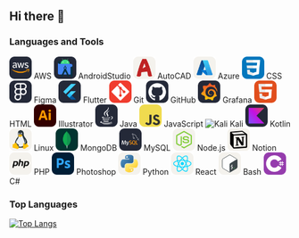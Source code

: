 ## Hi there 👋

<!--
**goisra/goisra** is a ✨ _special_ ✨ repository because its `README.md` (this file) appears on your GitHub profile.

Here are some ideas to get you started:

- 🔭 I’m currently working on ...
- 🌱 I’m currently learning ...
- 👯 I’m looking to collaborate on ...
- 🤔 I’m looking for help with ...
- 💬 Ask me about ...
- 📫 How to reach me: ...
- 😄 Pronouns: ...
- ⚡ Fun fact: ...
-->


### Languages and Tools



<div>
<img src="https://github.com/tandpfun/skill-icons/blob/main/icons/AWS-Dark.svg" title="AWS" alt="AWS" width="40" height="40"/> AWS
<img src="https://github.com/tandpfun/skill-icons/blob/main/icons/AndroidStudio-Dark.svg" title="AndroidStudio" alt="AndroidStudio" width="40" height="40"/> AndroidStudio
<img src="https://github.com/tandpfun/skill-icons/blob/main/icons/AutoCAD-Light.svg" title="AutoCAD" alt="AutoCAD" width="40" height="40"/> AutoCAD
<img src="https://github.com/tandpfun/skill-icons/blob/main/icons/Azure-Light.svg" title="Azure" alt="Azure" width="40" height="40"/> Azure
<img src="https://github.com/tandpfun/skill-icons/blob/main/icons/CSS.svg" title="CSS3" alt="CSS" width="40" height="40"/> CSS
<img src="https://github.com/tandpfun/skill-icons/blob/main/icons/Figma-Dark.svg" title="Figma" alt="Figma" width="40" height="40"/> Figma
<img src="https://github.com/tandpfun/skill-icons/blob/main/icons/Flutter-Dark.svg" title="Flutter" alt="Flutter" width="40" height="40"/> Flutter
<img src="https://github.com/tandpfun/skill-icons/blob/main/icons/Git.svg" title="Git" alt="Git" width="40" height="40"/> Git
<img src="https://github.com/tandpfun/skill-icons/blob/main/icons/GitHub-Dark.svg" title="GitHub" alt="GitHub" width="40" height="40"/> GitHub
<img src="https://github.com/tandpfun/skill-icons/blob/main/icons/Grafana-Dark.svg" title="Grafana" alt="Grafana" width="40" height="40"/> Grafana
<img src="https://github.com/tandpfun/skill-icons/blob/main/icons/HTML.svg" title="HTML5" alt="HTML" width="40" height="40"/> HTML
<img src="https://github.com/tandpfun/skill-icons/blob/main/icons/Illustrator.svg" title="Illustrator" alt="Illustrator" width="40" height="40"/> Illustrator
<img src="https://github.com/tandpfun/skill-icons/blob/main/icons/Java-Dark.svg" title="Java" alt="Java" width="40" height="40"/> Java
<img src="https://github.com/tandpfun/skill-icons/blob/main/icons/JavaScript.svg" title="JavaScript" alt="JavaScript" width="40" height="40"/> JavaScript
<img src="https://github.com/tandpfun/skill-icons/blob/main/icons/Kali-Dark.svg" title="Kali" alt="Kali" width="40" height="40"/> Kali
<img src="https://github.com/tandpfun/skill-icons/blob/main/icons/Kotlin-Dark.svg" title="Kotlin" alt="Kotlin" width="40" height="40"/> Kotlin
<img src="https://github.com/tandpfun/skill-icons/blob/main/icons/Linux-Light.svg" title="Linux" alt="Linux" width="40" height="40"/> Linux
<img src="https://github.com/tandpfun/skill-icons/blob/main/icons/MongoDB.svg" title="MongoDB" alt="MongoDB" width="40" height="40"/> MongoDB
<img src="https://github.com/tandpfun/skill-icons/blob/main/icons/MySQL-Dark.svg" title="MySQL" alt="MySQL" width="40" height="40"/> MySQL
<img src="https://github.com/tandpfun/skill-icons/blob/main/icons/NodeJS-Light.svg" title="Node.js" alt="Node.js" width="40" height="40"/> Node.js
<img src="https://github.com/tandpfun/skill-icons/blob/main/icons/Notion-Light.svg" title="Notion" alt="Notion" width="40" height="40"/> Notion
<img src="https://github.com/tandpfun/skill-icons/blob/main/icons/PHP-Light.svg" title="PHP" alt="PHP" width="40" height="40"/> PHP
<img src="https://github.com/tandpfun/skill-icons/blob/main/icons/Photoshop.svg" title="Photoshop" alt="Photoshop" width="40" height="40"/> Photoshop
<img src="https://github.com/tandpfun/skill-icons/blob/main/icons/Python-Light.svg" title="Python" alt="Python" width="40" height="40"/> Python
<img src="https://github.com/tandpfun/skill-icons/blob/main/icons/React-Light.svg" title="React" alt="React" width="40" height="40"/> React
<img src="https://github.com/tandpfun/skill-icons/blob/main/icons/Bash-Light.svg" title="Bash" alt="Bash" width="40" height="40"/> Bash
<img src="https://github.com/tandpfun/skill-icons/blob/main/icons/CS.svg" title="C#" alt="C#" width="40" height="40"/> C#

</div>

### Top Languages

[![Top Langs](https://github-readme-stats.vercel.app/api/top-langs/?username=DevCaress&layout=compact&theme=midnight-purple)](https://github.com/anuraghazra/github-readme-stats)
